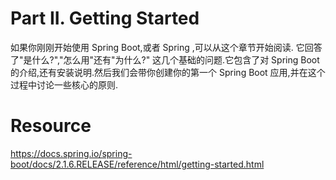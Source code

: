 # Part II. Getting Started

如果你刚刚开始使用 Spring Boot,或者 Spring ,可以从这个章节开始阅读. 它回答了"是什么?","怎么用"还有"为什么?" 这几个基础的问题.它包含了对 Spring Boot 的介绍,还有安装说明.然后我们会带你创建你的第一个 Spring Boot 应用,并在这个过程中讨论一些核心的原则.











# Resource

https://docs.spring.io/spring-boot/docs/2.1.6.RELEASE/reference/html/getting-started.html

